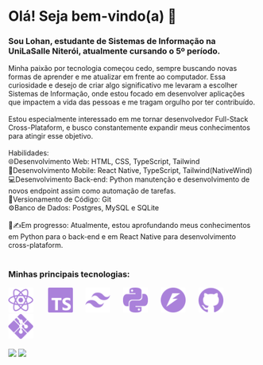 # Olá! Seja bem-vindo(a) 👋

### Sou Lohan, estudante de Sistemas de Informação na UniLaSalle Niterói, atualmente cursando o 5º período.

Minha paixão por tecnologia começou cedo, sempre buscando novas formas de aprender e me atualizar em frente ao computador. Essa curiosidade e desejo de criar algo significativo me levaram a escolher Sistemas de Informação, onde estou focado em desenvolver aplicações que impactem a vida das pessoas e me tragam orgulho por ter contribuído.
<br><br>
Estou especialmente interessado em me tornar desenvolvedor Full-Stack Cross-Plataform, e busco constantemente expandir meus conhecimentos para atingir esse objetivo.
<br>
<br>
Habilidades:
<br>
🌐Desenvolvimento Web: HTML, CSS, TypeScript, Tailwind
<br>
📱Desenvolvimento Mobile: React Native, TypeScript, Tailwind(NativeWind)
<br>
💻Desenvolvimento Back-end: Python manutenção e desenvolvimento de novos endpoint assim como automação de tarefas.
<br>
🎋Versionamento de Código: Git
<br>
⚙️Banco de Dados: Postgres, MySQL e SQLite
<br><br>
📓✍️Em progresso:
Atualmente, estou aprofundando meus conhecimentos em Python para o back-end e em React Native para desenvolvimento cross-plataform.
<br><br>
### Minhas principais tecnologias:
<div>
  <img src="react.svg" height="50em" style="display: inline-block;"> &nbsp;&nbsp;
  <span style="display: inline-block; width: 10px;"></span>
  <img src="typescript.svg" height="50em" style="display: inline-block;">&nbsp;&nbsp;
  <span style="display: inline-block; width: 10px;"></span>
  <img src="tailwindcss.svg" height="50em" style="display: inline-block;">&nbsp;&nbsp;
  <span style="display: inline-block; width: 10px;"></span>
  <img src="python.svg" height="50em" style="display: inline-block;">&nbsp;&nbsp;
  <span style="display: inline-block; width: 10px;"></span>
  <img src="fastapi.svg" height="50em" style="display: inline-block;">&nbsp;&nbsp;
  <span style="display: inline-block; width: 10px;"></span>
  <img src="github.svg" height="50em" style="display: inline-block;">&nbsp;&nbsp;
  <span style="display: inline-block; width: 10px;"></span>
  <img src="gitforwindows.svg" height="50em" style="display: inline-block;">
  <span style="display: inline-block; width: 10px;"></span>
</div>
<br>
<div>
  <img height="150em" src="https://github-readme-stats.vercel.app/api?username=LohanConrado&show_icons=true&theme=tokyonight&include_all_commits=true&count_private=true"/>
  <img height="150em" src="https://github-readme-stats.vercel.app/api/top-langs/?username=LohanConrado&layout=compact&langs_count=16&theme=tokyonight&count_private=true"/>
</div>


